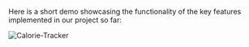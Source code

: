 Here is a short demo showcasing the functionality of the key features implemented in our project so far:

![Calorie-Tracker](assets/demo.gif)
